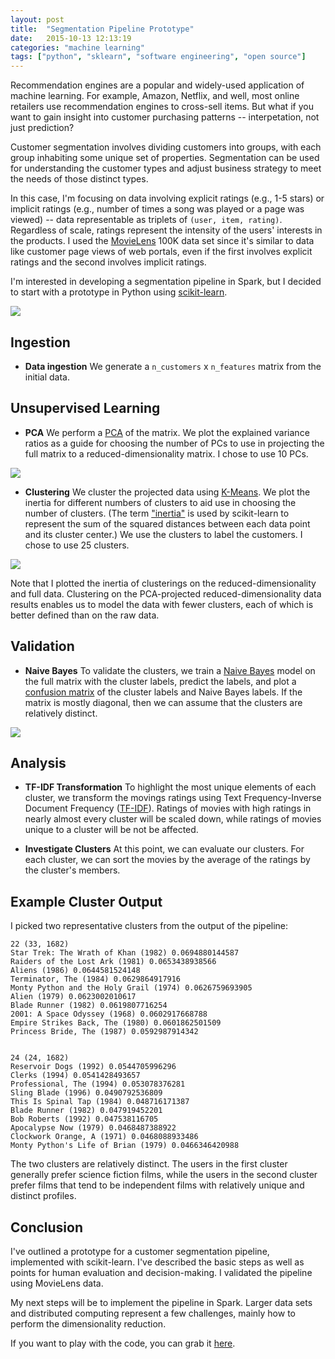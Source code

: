 ```yaml
---
layout: post
title:  "Segmentation Pipeline Prototype"
date:   2015-10-13 12:13:19
categories: "machine learning"
tags: ["python", "sklearn", "software engineering", "open source"]
---
```

Recommendation engines are a popular and widely-used application of machine learning.  For example, Amazon, Netflix, and well, most online retailers use recommendation engines to cross-sell items. But what if you want to gain insight into customer purchasing patterns -- interpetation, not just prediction?

Customer segmentation involves dividing customers into groups, with each group inhabiting some unique set of properties. Segmentation can be used for understanding the customer types and adjust business strategy to meet the needs of those distinct types.

In this case, I'm focusing on data involving explicit ratings (e.g., 1-5 stars) or implicit ratings (e.g., number of times a song was played or a page was viewed) -- data representable as triplets of `(user, item, rating)`.   Regardless of scale, ratings represent the intensity of the users' interests in the products.  I used the [MovieLens](http://grouplens.org/datasets/movielens/) 100K data set since it's similar to data like customer page views of web portals, even if the first involves explicit ratings and the second involves implicit ratings. 

I'm interested in developing a segmentation pipeline in Spark, but I decided to start with a prototype in Python using [scikit-learn](http://scikit-learn.org/stable/). 

![](/images/segmentation-prototype/pipeline.png)

## Ingestion

* **Data ingestion** We generate a `n_customers` x `n_features` matrix from the initial data.

## Unsupervised Learning

* **PCA**  We perform a [PCA](http://scikit-learn.org/stable/modules/generated/sklearn.decomposition.PCA.html) of the matrix.  We plot the explained variance ratios as a guide for choosing the number of PCs to use in projecting the full matrix to a reduced-dimensionality matrix.  I chose to use 10 PCs.

![](/images/segmentation-prototype/pca_explained_var_ratio.png)

* **Clustering** We cluster the projected data using [K-Means](http://scikit-learn.org/stable/modules/generated/sklearn.cluster.KMeans.html). We plot the inertia for different numbers of clusters to aid use in choosing the number of clusters.  (The term ["inertia"](http://scikit-learn.org/stable/modules/generated/sklearn.cluster.KMeans.html) is used by scikit-learn to represent the sum of the squared distances between each data point and its cluster center.) We use the clusters to label the customers.  I chose to use 25 clusters.

![](/images/segmentation-prototype/kmeans_inertia.png)

Note that I plotted the inertia of clusterings on the reduced-dimensionality and full data.  Clustering on the PCA-projected reduced-dimensionality data results enables us to model the data with fewer clusters, each of which is better defined than on the raw data.

## Validation

* **Naive Bayes** To validate the clusters, we train a [Naive Bayes](http://scikit-learn.org/stable/modules/naive_bayes.html) model on the full matrix with the cluster labels, predict the labels, and plot a [confusion matrix](http://scikit-learn.org/stable/modules/generated/sklearn.metrics.confusion_matrix.html) of the cluster labels and Naive Bayes labels.  If the matrix is mostly diagonal, then we can assume that the clusters are relatively distinct.

![](/images/segmentation-prototype/confusion_matrix.png)

## Analysis

* **TF-IDF Transformation** To highlight the most unique elements of each cluster, we transform the movings ratings using Text Frequency-Inverse Document Frequency ([TF-IDF](https://en.wikipedia.org/wiki/Tf%E2%80%93idf)).  Ratings of movies with high ratings in nearly almost every cluster will be scaled down, while ratings of movies unique to a cluster will be not be affected.

* **Investigate Clusters** At this point, we can evaluate our clusters.  For each cluster, we can sort the movies by the average of the ratings by the cluster's members.

## Example Cluster Output
I picked two representative clusters from the output of the pipeline:

    22 (33, 1682)
    Star Trek: The Wrath of Khan (1982) 0.0694880144587
	Raiders of the Lost Ark (1981) 0.0653438938566
    Aliens (1986) 0.0644581524148
    Terminator, The (1984) 0.0629864917916
    Monty Python and the Holy Grail (1974) 0.0626759693905
    Alien (1979) 0.0623002010617
    Blade Runner (1982) 0.0619807716254
    2001: A Space Odyssey (1968) 0.0602917668788
    Empire Strikes Back, The (1980) 0.0601862501509
    Princess Bride, The (1987) 0.0592987914342
    
    
    24 (24, 1682)
    Reservoir Dogs (1992) 0.0544705996296
    Clerks (1994) 0.0541428493657
    Professional, The (1994) 0.053078376281
    Sling Blade (1996) 0.0490792536809
    This Is Spinal Tap (1984) 0.048716171387
    Blade Runner (1982) 0.047919452201
    Bob Roberts (1992) 0.047538116705
    Apocalypse Now (1979) 0.0468487388922
    Clockwork Orange, A (1971) 0.0468088933486
    Monty Python's Life of Brian (1979) 0.0466346420988

The two clusters are relatively distinct.  The users in the first cluster generally prefer science fiction films, while the users in the second cluster prefer films that tend to be independent films with relatively unique and distinct profiles.

## Conclusion
I've outlined a prototype for a customer segmentation pipeline, implemented with scikit-learn.  I've described the basic steps as well as points for human evaluation and decision-making.  I validated the pipeline using MovieLens data.

My next steps will be to implement the pipeline in Spark.  Larger data sets and distributed computing represent a few challenges, mainly how to perform the dimensionality reduction.

If you want to play with the code, you can grab it [here](https://gist.github.com/rnowling/cd05281eeafe46b38158).
